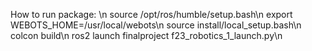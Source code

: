 How to run package: \n
source /opt/ros/humble/setup.bash\n
export WEBOTS_HOME=/usr/local/webots\n
source install/local_setup.bash\n
colcon build\n
ros2 launch finalproject f23_robotics_1_launch.py\n
